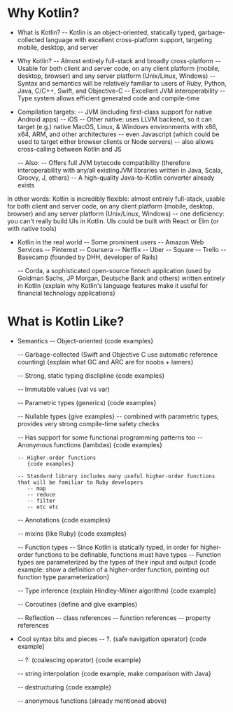 Why Kotlin?
===========

- What is Kotlin?
 -- Kotlin is an object-oriented, statically typed, garbage-collected language with excellent cross-platform support, targeting mobile, desktop, and server

- Why Kotlin?
  -- Almost entirely full-stack and broadly cross-platform
     -- Usable for both client and server code, on any client platform (mobile, desktop, browser) and any server platform (Unix/Linux, Windows)
  -- Syntax and semantics will be relatively familiar to users of Ruby, Python, Java, C/C++, Swift, and Objective-C
  -- Excellent JVM interoperability
  -- Type system allows efficient generated code and compile-time

- Compilation targets:
  -- JVM (including first-class support for native Android apps)
  -- iOS
  -- Other native: uses LLVM backend, so it can target (e.g.) native MacOS, Linux, & Windows environments with x86, x64, ARM, and other architectures
  -- even Javascript (which could be used to target either browser clients or Node servers)
     -- also allows cross-calling between Kotlin and JS

  -- Also:
     -- Offers full JVM bytecode compatibility (therefore interoperability with any/all existingJVM libraries written in Java, Scala, Groovy, J, others)
     -- A high-quality Java-to-Kotlin converter already exists

In other words: Kotlin is incredibly flexible: almost entirely full-stack, usable for both client and server code, on any client platform (mobile, desktop, browser) and any server platform (Unix/Linux, Windows)
   -- one deficiency: you can't really build UIs in Kotlin. UIs could be built with React or Elm (or with native tools)

- Kotlin in the real world
  -- Some prominent users
    -- Amazon Web Services
    -- Pinterest
    -- Coursera
    -- Netflix
    -- Uber
    -- Square
    -- Trello
    -- Basecamp (founded by DHH, developer of Rails)

    -- Corda, a sophisticated open-source fintech application (used by Goldman Sachs, JP Morgan, Deutsche Bank and others) written entirely in Kotlin
       {explain why Kotlin's language features make it useful for financial technology applications}


What is Kotlin Like?
====================

- Semantics
   -- Object-oriented
      {code examples}

   -- Garbage-collected (Swift and Objective C use automatic reference counting)
      {explain what GC and ARC are for noobs + lamers}

   -- Strong, static typing disclipline
      {code examples}

   -- Immutable values (val vs var)

   -- Parametric types (generics)
      {code examples}

   -- Nullable types
      {give examples}
      -- combined with parametric types, provides very strong compile-time safety checks

   -- Has support for some functional programming patterns too
      -- Anonymous functions (lambdas)
         {code examples}

      -- Higher-order functions
         {code examples}

      -- Standard library includes many useful higher-order functions that will be familiar to Ruby developers
         -- map
         -- reduce
         -- filter
         -- etc etc

   -- Annotations
      {code examples}

   -- mixins (like Ruby)
      {code examples}

   -- Function types
      -- Since Kotlin is statically typed, in order for higher-order functions to be definable, functions must have types
      -- Function types are parameterized by the types of their input and output
      {code example: show a definition of a higher-order function, pointing out function type parameterization}





   -- Type inference
      {explain Hindley-Milner algorithm}
      {code example}

   -- Coroutines
      {define and give examples}

   -- Reflection
      -- class references
      -- function references
      -- property references


- Cool syntax bits and pieces
   -- ?. (safe navigation operator)
      {code example]

   -- ?: (coalescing operator)
      {code example}

   -- string interpolation
      {code example, make comparison with Java}

   -- destructuring
      {code example}

   -- anonymous functions (already mentioned above)
